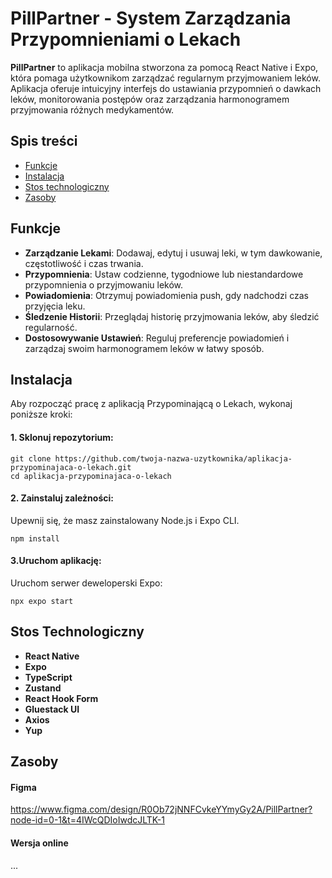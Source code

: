 # PillPartner - System Zarządzania Przypomnieniami o Lekach

**PillPartner** to aplikacja mobilna stworzona za pomocą React Native i Expo, która pomaga użytkownikom zarządzać regularnym przyjmowaniem leków. Aplikacja oferuje intuicyjny interfejs do ustawiania przypomnień o dawkach leków, monitorowania postępów oraz zarządzania harmonogramem przyjmowania różnych medykamentów.

## Spis treści

- [Funkcje](#funkcje)
- [Instalacja](#instalacja)
- [Stos technologiczny](#stos-technologiczny)
- [Zasoby](#zasoby)

## Funkcje

- **Zarządzanie Lekami**: Dodawaj, edytuj i usuwaj leki, w tym dawkowanie, częstotliwość i czas trwania.
- **Przypomnienia**: Ustaw codzienne, tygodniowe lub niestandardowe przypomnienia o przyjmowaniu leków.
- **Powiadomienia**: Otrzymuj powiadomienia push, gdy nadchodzi czas przyjęcia leku.
- **Śledzenie Historii**: Przeglądaj historię przyjmowania leków, aby śledzić regularność.
- **Dostosowywanie Ustawień**: Reguluj preferencje powiadomień i zarządzaj swoim harmonogramem leków w łatwy sposób.

## Instalacja

Aby rozpocząć pracę z aplikacją Przypominającą o Lekach, wykonaj poniższe kroki:

#### 1. Sklonuj repozytorium:

    git clone https://github.com/twoja-nazwa-uzytkownika/aplikacja-przypominajaca-o-lekach.git
    cd aplikacja-przypominajaca-o-lekach

#### 2. Zainstaluj zależności:

Upewnij się, że masz zainstalowany Node.js i Expo CLI.

    npm install

#### 3.Uruchom aplikację:

Uruchom serwer deweloperski Expo:

    npx expo start

## Stos Technologiczny

- **React Native**
- **Expo**
- **TypeScript**
- **Zustand**
- **React Hook Form**
- **Gluestack UI**
- **Axios**
- **Yup**

## Zasoby

#### Figma

https://www.figma.com/design/R0Ob72jNNFCvkeYYmyGy2A/PillPartner?node-id=0-1&t=4IWcQDIoIwdcJLTK-1

#### Wersja online

...
